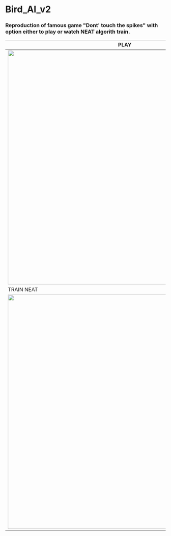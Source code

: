 # Bird_AI_v2
### Reproduction of famous game "Dont' touch the spikes" with option either to play or watch NEAT algorith train.
|PLAY|WATCH NEAT PLAY|
|---|---|
|<img src="https://i.imgur.com/0vIdImR.gif" height=735 widht=466>|<img src="https://i.imgur.com/HnZYaDn.gif" height=735 widht=466>|
|TRAIN NEAT| |
|<img src="blob:blob:https//giphy.com/60d720cd-5e15-4b2b-b135-3795daf5c4cc" height=735 widht=466>|.|
